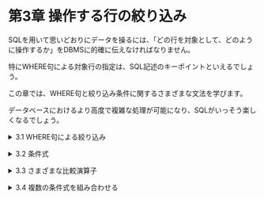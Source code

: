 # 第3章 操作する行の絞り込み
SQLを用いて思いどおりにデータを操るには、「どの行を対象として、どのように操作するか」をDBMSに的確に伝えなければなりません。

特にWHERE句による対象行の指定は、SQL記述のキーポイントといえるでしょう。

この章では、WHERE句と絞り込み条件に関するさまざまな文法を学びます。

データベースにおけるより高度で複雑な処理が可能になり、SQLがいっそう楽しくなるでしょう。

<details><summary>3.1 WHERE句による絞り込み</summary>

### 3.1.1 WHERE句の大切さ
SQL文の中でWHEREを使うことで、処理対象となる行の絞り込みができます。WHEREキーワードから始まる一連の記述をWHERE句といいます。

SQLを学び始めて間もない頃は、WHERE句のことをSELECTやDELETEのちょっとした付属品のように思いがちです。

- SQLの言語としての特徴
    - 命令自体は単純で、数も少ない(主に使うものは4つ)。
    - しかし、さまざまな修飾語を付けることで、複雑な処理が可能になる。
    
    修飾語のうち最もよく使われるものが、WHERE句です。データを検索、更新、削除など多くの場合、WHERE句を用いて「テーブルのどの行を処理したいのか」を指定します。むしろ、WHERE句が伴わないSQL文を使うことの方が少ないでしょう。なぜなら、テーブル内のすべての行を更新したり削除したりする機会はあまりないからです。
    
    私たちはWHERE句を自由自在に使えてはじめて、データを自由自在に操作することができるのです。


### 3.1.2 WHERE句の基本
WHERE句に関して、3つの基本。
- WHERE句の基本
    1. 処理対象行の絞り込みに用いる→WHEREを指定しないと「すべての行」が処理対象になる。
    2. SELECT、UPDATE、DELETE分で使用可能→INSERT文では使用できない。
    3. WHEREの後ろには条件式を記述する→絞り込み条件に沿った「正しい条件式」を記述する。
    
    1と2については第2章で紹介しました。残る3については、WHERE句の基本構文をしっかり押さえることが大切です。
    
- WHERE句の基本構文
    
    ```sql
    WHERE 条件式
    ```
    
    ただし、WHEREの後ろにはどんな式でも書けるというわけではありません。たとえば、「出金額 < 10000」のような式を記述することができますが、「出金額 + 10000」のような計算式は書くことができません。WHEREの後ろに記述できるのは、条件式と呼ばれる式だけです。</details>


<details><summary>3.2 条件式</summary>

### 3.2.1 真と偽
条件式とは、その結果が必ず真(TRUE)か偽(FALSE)になる式のことです。私たちの日常生活における「YesとNo」のようなものと考えても差し支えありません。

たとえば、「出金額 < 10000」という式は、出金額という列に格納されている値が10000未満の場合は式の意味が正しいので真、10000以上の場合は式の意味が正しくないため偽と判定できます。

では、「出金額 + 10000」という式ではどうでしょうか。

出金額はふつう数字の値です。仮に5000だとすると、「出金額 + 10000」という式の結果も15000という数値になります。結果が数値や文字列、日付などになる式は、WHERE句に記述することはできません。

- WHERE句に書けるもの
    
    結果が必ず真(TRUE)または偽(FALSE)となる条件式


### 3.2.2 WHERE句のしくみ
DBMSがどのようにWHJERE句を処理するか、その仕組みを見てみましょう。

一円以上の出金のあった行をすべて削除するDELETE文

```sql
DELETE FROM 家計簿 WHERE 出金額 > 0
```

**1行ずつ順番に、条件に合うかどうかをチェックするために、「真か偽になる式」しか書いてはいけない。**

WHERE句を含むSQL文を受け取ったDBMSは、テーブル中のすべての行について条件式が真になるかをそれぞれ調べます。そして、真になった行についてのみ、SELECTやUPDATE、DELETEなどの処理を行うのです。</details>


<details><summary>3.3 さまざまな比較演算子</summary>

### 3.3.1 基本的な比較演算子
条件式は、「＝」(等号)や「<」(不等号)のような記号を含んだ式になることがほとんどです。これらの記号は比較演算子といい、その記号の左右にある値を比較して、記号の意味が正しければ真(TRUE)、正しくなければ偽(FALSE)に「化ける」役割を持っています。本書では、SQLの実行によって演算子などが別の値に変化することを「化ける」と表現することにします。

```sql
出金額(3000) > 0 # TRUE
出金額(3000) = 0 # FALSE
```

SQLで利用される比較演算子には他にもたくさんのしゅるいがあります。なかでも次に挙げる6つは最も基本的な比較演算子です。

### 3.3.2 NULLの判定
- NULLとは
    - そこに何も格納されていない、未定義であることを表す。
    - 数字のゼロや空白文字とも異なる。
    
    次の家計簿テーブルは金額がゼロだった箇所がNULLになっています。つまり、0という値すら入っていない空欄の状態になっていることを表しています。
    
    たとえば、入金額が「0」の場合と「NULL」の場合では、意味が異なります。
    
    - 入金額が「0」の場合
        
        2月3日にコーヒー(食費)を購入。380円出金し、0円入金した。
        
    - 入金額が「NULL」の場合
        
        2月3日にコーヒー(食費)を購入。380円出金した。
        
    
    0という値が入金額として記入されているということは、「0円だけれども入金があった」という意味です。一方、NULLとは何もないこと、未定義であることを意味するのですから、入金が発生しなかった、または不明なことを表します。
    
    NULLかどうかを判定するには、=演算子や<>演算子は利用できません。たとえば「SELECT ＊ FROM 家計簿 WHERE 出金額 = NULL」という記述は、正しく判定されません。
    
    列の値がNULLであることを判定するためには`IS NULL 演算子`、NULLでないことを判定するためには`IS NOT NULL 演算子`を使います。
    
- NULLの判定
    - NULLであることを判定する。
    
    ```sql
    式 IS NULL
    ```
    
    - NULLでないことを判定する。
    
    ```sql
    式 IS NOT NULL
    ```
    
    正しいNULLの判定方法
    
    ```sql
    SELECT *
      FROM 家計簿
     WHERE 出金額　IS NULL
    ```
    
    NULLであるかの判定をすべきところに通常の比較演算子を使ってしまうという誤りは、SQLを学び始めて間もない頃によく犯してしまう代表的なミスです。はじめのうちは、意識して注意するようにしましょう。
    
- NULLは＝で判定できない！
    
    NULLは「＝」や「<>」では判定できない。必ずIS NULLやIS NOT NULLを使って条件式を作ること。
    
- 比較演算子の＝でNULLかどうかを判定してはいけない理由—3値論理
    
    ＝などの比較演算子ではNULLの判定ができない理由が気になるという人のために、少し踏み込んで仕組みを紹介しましょう。
    
    この章では、条件式の結果は常に真(TRUE)か偽(FALSE)になると説明しました。しかしSQLの条件式は、これら2つ以外にも、UNKNOWN(不明、計算不能)という3つ目の結果を持つ3値論理と呼ばれる仕組みを採用しています。このUNKNOWNについて、次の2つのことを理解すると、きっと謎が解けるでしょう。
    
    1. ＝や<>などの通常の比較演算子は、もともと値と値を比較するためのもの。よって、「値ではないNULL」を比較すると、不明な結果であるUNKNOWNになる。
    2. WHERE句による絞り込みは、条件式が真(TRUE)となる行だけが選ばれる。条件式が偽(FALSE)やUNKNOWNとなる行は処理対象にならない。


### 3.3.3 LIKE演算子
文字列があるパターンに合致しているかをチェックすることをパターンマッチングといいます。SQLではこのパターンマッチングにLIKE演算子を使います。パターンマッチングを行うと、部分一致の検索(〇〇○という文字列を一部に含むか？という判定)が簡単にできます。
- LIKE演算子によるパターンマッチング
    
    ```sql
    式 LIKE パターン文字列
    ```
    
    パターン文字列に使用できる文字には、主に次のようなものがあります。
    
    | パターン文字 | 意味 |
    | --- | --- |
    | % | 任意の0文字以上の文字列 |
    | _(アンダースコア) | 任意の1文字 |
    
    1月に関連する行を取得するSELECT文
    
    ```sql
    SELECT * FROM 家計簿
     WHERE メモ LIKE '%1月%' # 1月の前後に任意の0文字以上の文字列が付いてもよい
    ```
    
    結果表
    
    | 日付 | 費目 | メモ | 入金額 | 出金額 |
    | --- | --- | --- | --- | --- |
    | 2018-02-10 | 給料 | 1月の給料 | 280000 | 0 |
    | 2018-02-18 | 水道光熱費 | 1月の電気代 | 0 | 7560 |
    
    「％」は0文字以上の任意の文字列を意味する記号ですから、「**％1月％**」は1月の前後に0文字以上の文字が付いていてもよいこと、つまり1月という文字を含む文字列であることを意味します。
    
    同様に、「**％1月**」は、1月という文字で終わる文字列であることを意味し、「**1月_**」は「1月で始まり、その後ろに任意の1文字がある文字列」という意味になります。


### 3.3.4 BETWEEN 演算子
BETWEEN演算子は、ある範囲内に値が収まっているかを判定します。
- BETWEEN演算子による範囲判定
    
    ```sql
    式 BETWEEN 値1 AND 値2
    ```
    
- ％や_を含む文字列をLIKEで探したい
    
    「100％」という文字で終わるかを判定したい場合のように、％や_の文字そのものを含む文字列を部分一致検索したい時には、少し工夫が必要です。なぜなら、次のようにそのまま記述すると、％は特殊な意味の文字として扱われてしまうからです。
    
    ```sql
    /* 「100を含む文字列」という意味になる */
    SELECT * FROM 家計簿 WHERE メモ LIKE '%100'
    ```
    
    パターン文字列の中で、単なる文字として％や_を使いたい場合、次のようにESCAPE句を併用した記述を行います。
    
    ```sql
    SELECT * FROM 家計簿 WHERE メモ LIKE '%100$%' ESCAPE '$'
    ```
    
    ESCAPE句で指定した文字(上の行では$)はエスケープ文字といい、パターン文字列において特殊な取り扱いがされるようになります。この例では、今回のエスケープ文字$に続く%や_は、ただの文字として扱われます。
    
    BETWEEN演算子では、値が「値1以上かつ値2以下」の場合に真になります。値がちょうど値1や値2の場合も真になる点に注意してください。
    
    たとえば、出金額の列が100以上3000以下の範囲になる行のみを検索するには、次のようなSQL文を記述します。
    
    100〜3,000円の出費を取得するSELECT文
    
    ```sql
    SELECT *
      FROM 家計簿
     WHERE 出金額 BETWEEN 100 AND 3000
    ```
    
    ※次節に登場する論理演算子ANDでも同じ判定が可能。状況にもよるが、BETWEENのほうが処理性能が悪いことがあるから注意すること。


### 3.3.5 IN/NOT IN演算子
IN演算子は、値が括弧内に列挙した複数の値の(値リスト)のいずれかに合致するかを判定する演算子です。＝演算子では、1つの値との比較しかできませんが、IN演算子を使えば、一度にたくさんの値との比較が可能です。
- IN演算子による複数値との比較
    
    ```sql
    式 IN (値1, 値2, 値3...)
    ```
    
    食費・交通費を取得するSELECT文
    
    ```sql
    SELECT *
      FROM 家計簿
     WHERE 費目 IN ('食費', '交際費') # 値リスト
    ```
    
    逆に、括弧内に列挙した値のどれとも合致しないことを判定するには、NOT IN演算子を使います。次のリストは、費目の列が「食費」でも「交通費」でもない行が抽出対象となります。
    
    食費でも交際費でもない行を取得するSELECT文
    
    ```sql
    SELECT *
      FROM 家計簿
     WHERE 費目 NOT IN ('食費', '交際費')
    ```


### 3.3.6 ANY/ALL演算子
IN演算子では、ある値が複数の値のどれかと等しいかを判定することができました。もし、複数の値と代償を比較したい場合には、ANY演算子やALL演算子を利用することができます。

ANYやALLは、必ずその直前に比較演算子をつけて利用します。これにより複数の値との比較を一度に行うことができます。

ただし、DBMSによっては、「副問い合わせ」でしか使えないことがあります。
- ANY/ALL演算子による複数値との比較
    - 値リストのそれぞれと比較して、いずれかが真なら真
    
    ```sql
    式 基本比較演算子 ANY (値1, 値2, 値3...)
    ```
    
    - 値リストのそれぞれと比較して、すべて真なら真
    
    ```sql
    式 基本比較演算子 ALL (値1, 値2, 値3...)
    ```
    
    ※基本比較演算子とは、「＝」「<」「<>」などの6つの演算子のこと
    
    - IN演算子の場合……出金額が値リストの中の**「どれか」**と**「一致」**するなら真。
        - 出金額(3000) IN (1000, 2000, 3000)
            - 出金額(3000)はINの右辺の3000と一致するので式の値は真
    - < ANY演算子の場合……出金額が値リストの中の**「どれか」**より**「小さい」**なら真。
        - 出金額(2500) < ANY (1000, 2000, 3000)
            - 出金額(2500)はANYの右辺の3000より小さいので式の値は真。
    - < ALL演算子の場合……出金額が値リストの中の**「すべて」**より**「小さい」**なら真。
        - 出金額(1000) < ALL (1000, 2000, 3000)
            - 出金額(1000)はANYの右辺の2000と3000より小さいが、1000より小さくないので式の値は偽。
    
    ANYやALLの例を冷静に見てみると、わざわざANYを使って「1000と2000と3000のどれかより小さい」という複雑な条件を書かなくても、はじめから「出金額 < 3000」と書けばよいのです。
    
    ANYやALLといった演算子は、単体で利用してもあまりメリットはなく、**「式」や「副問い合わせ」などの道具と組み合わせて初めて、その真価を発揮**します。**まずはANYやALLの構文と仕組みをしっかりマスター**しておいてください。</details>


<details><summary>3.4 複数の条件式を組み合わせる</summary>

### 3.4.1 論理演算子
WHERE句に条件式を使用することは前節で解説した通りです。しかし1つの条件式ではうまく行を絞り込めない場合、論理演算子を用いて、複数の条件式を組み合わせることができます。

代表的な論理演算子には、AND演算子とOR演算子があります。
- AND演算子とOR演算子
    - 2つの条件式の両方が真の場合だけ、真となる(AかつB)。
    
    ```sql
    条件式1 AND 条件式2
    ```
    
    - 2つの条件式のどちらかが真ならば、真となる(AまたはB)。
    
    ```sql
    条件式1 OR 条件式2
    ```
    
    2つの条件式を組み合わせたWHERE句
    
    ```sql
    UPDATE 湊くんの買い物リスト
       SET 価格 = 6200
     WHERE 名称 = 'スッキリ勇者クエスト'
       AND 販売店 = 'B'
    ```
    
    ANDとORは、両辺に条件式を必要とする演算子です。一方、右辺しか必要としないNOT演算子も存在します。NOTを記述すると、右辺の条件式の結果は、真は偽に、偽は真に逆転します。
    
- NOT演算子による真偽値の逆転
    
    ```sql
    NOT 条件式
    ```
    
    たとえば、「WHERE NOT 販売店 = ‘B’」という記述で、「販売店がB以外の行」を取り出すことができます。


### 3.4.2 論理演算子の優先度
論理演算子で条件式を組み合わせる際は、演算子が評価される優先順位に注意を払う必要があります。複数の論理演算子が使われている場合では、(1)NOT、(2)AND、(3)ORの優先順位に従って処理されていきます。

特に、ANDとORの優先順位については注意が必要です。

たとえば、「販売店AかBで売っている、ゲームかDVD」を検索したいために、以下の内容を実行すると、意図に反して2行目以外のすべての行が返されてしまします。

複数の論理演算子を使ったSELECT文

```sql
SELECT * FROM 湊くんの買い物リスト
 WHERE 販売店 = 'A'     /* 条件式1 */
    OR 販売店 = 'B'     /* 条件式2 */
   AND カテゴリ = 'ゲーム'  /* 条件式3 */
    OR カテゴリ = 'DVD'   /* 条件式4 */

SELECT * FROM 湊くんの買い物リスト  WHERE 販売店 = 'A' OR 販売店 = 'B' AND カテゴリ = 'ゲーム' OR カテゴリ = 'DVD' 
```

これはORよりもANDの優先順位が高いため、DBMSがまず条件式2と3を先に評価し、その結果と条件式1と4をORで評価してしまったからです。

このような場合は、条件式に括弧をつけることでその評価の優先順位を引き上げることができます。

複数の論理演算子を使ったSELECT文(条件式に括弧を付ける)

```sql
SELECT * FROM 湊くんの買い物リスト
 WHERE ( 販売店 = 'A'     /* 条件式1 */
    OR 販売店 = 'B' )    /* 条件式2 */
   AND ( カテゴリ = 'ゲーム'  /* 条件式3 */
    OR カテゴリ = 'DVD' )  /* 条件式4 */
```

DBMSは、括弧で括られた条件式1と2、3と4をそれぞれORで処理し、最後にその結果をANDで評価します。これで目的通り、上の結果表のように「販売店AかBで売っているゲームかDVD」の行を得ることができます。

- 括弧による優先順位の引き上げ
    
    条件式を括弧で括ると、評価の優先順位が引き上がる。
